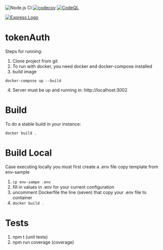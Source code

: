 ![Node.js CI](https://github.com/danizavtz/tokenAuth/workflows/Node.js%20CI/badge.svg)
[![codecov](https://codecov.io/gh/danizavtz/tokenAuth/branch/master/graph/badge.svg?token=CTTUNSFULX)](https://codecov.io/gh/danizavtz/tokenAuth)
[![CodeQL](https://github.com/danizavtz/tokenAuth/actions/workflows/codeql-analysis.yml/badge.svg)](https://github.com/danizavtz/tokenAuth/actions/workflows/codeql-analysis.yml)


[![Express Logo](https://i.cloudup.com/zfY6lL7eFa-3000x3000.png)](http://expressjs.com/)
# tokenAuth
Steps for running:<br>
1. Clone project from git<br>
2. To run with docker, you need docker and docker-compose installed
3. build image
```
docker-compose up --build
```
4. Server must be up and running in: http://localhost:3002

# Build
To do a stable build in your instance:
```
docker build .
```
# Build Local 
Case executing locally you must first create a .env file copy template from env-sample
1. `cp env-sampe .env`
2. fill in values in .env for your current configuration
3. uncomment Dockerfile the line (seven) that copy your .env file to container
4. `docker build .`

# Tests
1. npm t (unit tests)<br>
2. npm run coverage (coverage)<br>
